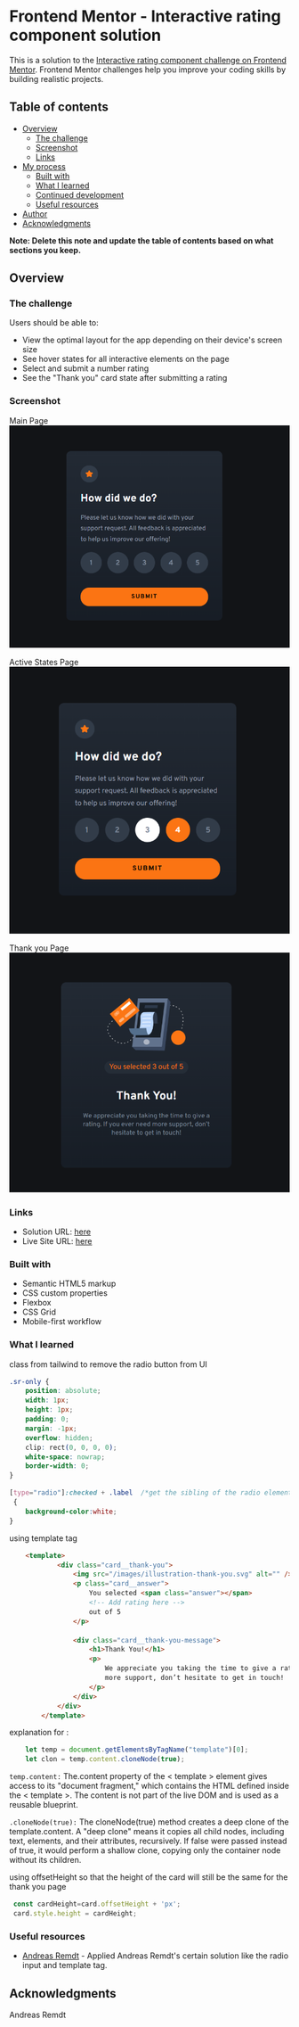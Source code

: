 # Frontend Mentor - Interactive rating component solution

This is a solution to the [Interactive rating component challenge on Frontend Mentor](https://www.frontendmentor.io/challenges/interactive-rating-component-koxpeBUmI). Frontend Mentor challenges help you improve your coding skills by building realistic projects. 

## Table of contents

- [Overview](#overview)
  - [The challenge](#the-challenge)
  - [Screenshot](#screenshot)
  - [Links](#links)
- [My process](#my-process)
  - [Built with](#built-with)
  - [What I learned](#what-i-learned)
  - [Continued development](#continued-development)
  - [Useful resources](#useful-resources)
- [Author](#author)
- [Acknowledgments](#acknowledgments)

**Note: Delete this note and update the table of contents based on what sections you keep.**

## Overview

### The challenge

Users should be able to:

- View the optimal layout for the app depending on their device's screen size
- See hover states for all interactive elements on the page
- Select and submit a number rating
- See the "Thank you" card state after submitting a rating

### Screenshot

Main Page
![](./desktop%20Screenshot%202025-01-18%20115559.png)

Active States Page
![](./active%20states%20Screenshot%202025-01-18%20115654.png)

Thank you Page 
![](./thank%20you%20Screenshot%202025-01-18%20115707.png)




### Links

- Solution URL: [here](https://www.frontendmentor.io/solutions/interactive-rating-component-d6cIMR1heQ)
- Live Site URL: [here](https://fem-interactive-rating-component-ray.netlify.app/)


### Built with

- Semantic HTML5 markup
- CSS custom properties
- Flexbox
- CSS Grid
- Mobile-first workflow


### What I learned

class from tailwind to remove the radio button from UI
```css
.sr-only {
    position: absolute;
    width: 1px;
    height: 1px;
    padding: 0;
    margin: -1px;
    overflow: hidden;
    clip: rect(0, 0, 0, 0);
    white-space: nowrap;
    border-width: 0;
}
```


```css
[type="radio"]:checked + .label  /*get the sibling of the radio element*/
 {
    background-color:white;
}
```


using template tag
```html
    <template>
            <div class="card__thank-you">
                <img src="/images/illustration-thank-you.svg" alt="" />
                <p class="card__answer">
                    You selected <span class="answer"></span>
                    <!-- Add rating here -->
                    out of 5
                </p>

                <div class="card__thank-you-message">
                    <h1>Thank You!</h1>
                    <p>
                        We appreciate you taking the time to give a rating. If you ever need
                        more support, don’t hesitate to get in touch!
                    </p>
                </div>
            </div>
        </template>
```

explanation for :
```js
    let temp = document.getElementsByTagName("template")[0];
    let clon = temp.content.cloneNode(true);
```
`temp.content:`
The.content property of the < template > element gives access to its "document fragment," which contains the HTML defined inside the < template >.
The content is not part of the live DOM and is used as a reusable blueprint.

`.cloneNode(true):`
The cloneNode(true) method creates a deep clone of the template.content.
A "deep clone" means it copies all child nodes, including text, elements, and their attributes, recursively.
If false were passed instead of true, it would perform a shallow clone, copying only the container node without its children.

using offsetHeight so that the height of the card will still be the same for the thank you page
```js
 const cardHeight=card.offsetHeight + 'px';
 card.style.height = cardHeight; 
 ```



### Useful resources

- [Andreas Remdt](www.youtube.com/watch?v=j12yejW6v1M) - Applied Andreas Remdt's certain solution like the radio input and template tag. 



## Acknowledgments
Andreas Remdt

